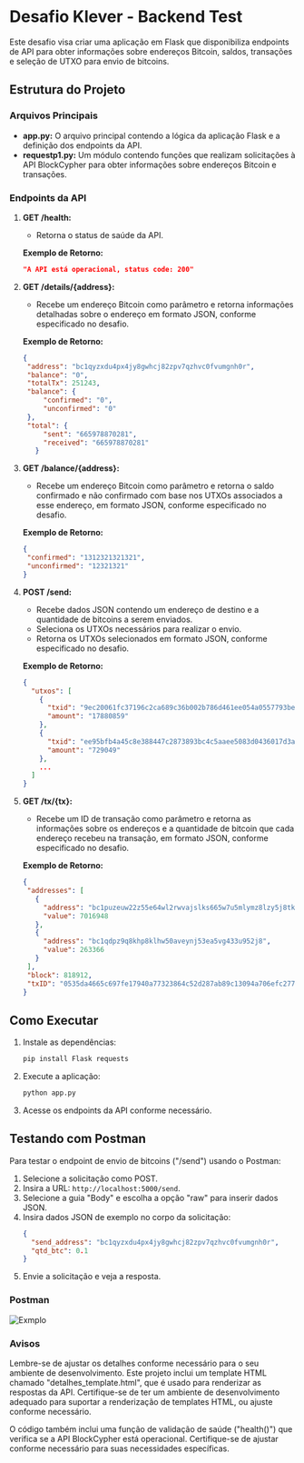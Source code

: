# Desafio Klever - Backend Test

Este desafio visa criar uma aplicação em Flask que disponibiliza endpoints de API para obter informações sobre endereços Bitcoin, saldos, transações e seleção de UTXO para envio de bitcoins.

## Estrutura do Projeto

### Arquivos Principais

- **app.py:** O arquivo principal contendo a lógica da aplicação Flask e a definição dos endpoints da API.
- **requestp1.py:** Um módulo contendo funções que realizam solicitações à API BlockCypher para obter informações sobre endereços Bitcoin e transações.

### Endpoints da API

1. **GET /health:**
   - Retorna o status de saúde da API.

   **Exemplo de Retorno:**
   ```json
   "A API está operacional, status code: 200"
   ```

2. **GET /details/{address}:**
   - Recebe um endereço Bitcoin como parâmetro e retorna informações detalhadas sobre o endereço em formato JSON, conforme especificado no desafio.

   **Exemplo de Retorno:**
   ```json
   {
    "address": "bc1qyzxdu4px4jy8gwhcj82zpv7qzhvc0fvumgnh0r",
    "balance": "0",
    "totalTx": 251243,
    "balance": {
        "confirmed": "0",
        "unconfirmed": "0"
    },
    "total": {
        "sent": "665978870281",
        "received": "665978870281"
      }
   ```

3. **GET /balance/{address}:**
   - Recebe um endereço Bitcoin como parâmetro e retorna o saldo confirmado e não confirmado com base nos UTXOs associados a esse endereço, em formato JSON, conforme especificado no desafio.

   **Exemplo de Retorno:**
   ```json
   {
    "confirmed": "1312321321321",
    "unconfirmed": "12321321"
   }
   ```

4. **POST /send:**
   - Recebe dados JSON contendo um endereço de destino e a quantidade de bitcoins a serem enviados.
   - Seleciona os UTXOs necessários para realizar o envio.
   - Retorna os UTXOs selecionados em formato JSON, conforme especificado no desafio.

   **Exemplo de Retorno:**
   ```json
   {
     "utxos": [
       {
         "txid": "9ec20061fc37196c2ca689c36b002b786d461ee054a0557793be1eba11163932",
         "amount": "17880859"
       },
       {
         "txid": "ee95bfb4a45c8e388447c2873893bc4c5aaee5083d0436017d3ae2bd6d0c38b9",
         "amount": "729049"
       },
       ...
     ]
   }
   ```

5. **GET /tx/{tx}:**
   - Recebe um ID de transação como parâmetro e retorna as informações sobre os endereços e a quantidade de bitcoin que cada endereço recebeu na transação, em formato JSON, conforme especificado no desafio.

   **Exemplo de Retorno:**
   ```json
   {
    "addresses": [
      {
        "address": "bc1puzeuw22z55e64wl2rwvajslks665w7u5mlymz8lzy5j8tkldmlzqxslpla",
        "value": 7016948
      },
      {
        "address": "bc1qdpz9q8khp8klhw50aveynj53ea5vg433u952j8",
        "value": 263366
      }
    ],
    "block": 818912,
    "txID": "0535da4665c697fe17940a77323864c52d287ab89c13094a706efc277d8df9fe"
   }
   ```

## Como Executar

1. Instale as dependências:
   ```bash
   pip install Flask requests
   ```

2. Execute a aplicação:
   ```bash
   python app.py
   ```

3. Acesse os endpoints da API conforme necessário.

## Testando com Postman

Para testar o endpoint de envio de bitcoins ("/send") usando o Postman:

1. Selecione a solicitação como POST.
2. Insira a URL: `http://localhost:5000/send`.
3. Selecione a guia "Body" e escolha a opção "raw" para inserir dados JSON.
4. Insira dados JSON de exemplo no corpo da solicitação:
   ```json
   {
     "send_address": "bc1qyzxdu4px4jy8gwhcj82zpv7qzhvc0fvumgnh0r",
     "qtd_btc": 0.1
   }
   ```
5. Envie a solicitação e veja a resposta.

### Postman
![Exmplo](https://i.imgur.com/ueyWQFr.png)

### Avisos
Lembre-se de ajustar os detalhes conforme necessário para o seu ambiente de desenvolvimento. Este projeto inclui um template HTML chamado "detalhes_template.html", que é usado para renderizar as respostas da API. Certifique-se de ter um ambiente de desenvolvimento adequado para suportar a renderização de templates HTML, ou ajuste conforme necessário.

O código também inclui uma função de validação de saúde ("health()") que verifica se a API BlockCypher está operacional. Certifique-se de ajustar conforme necessário para suas necessidades específicas.
